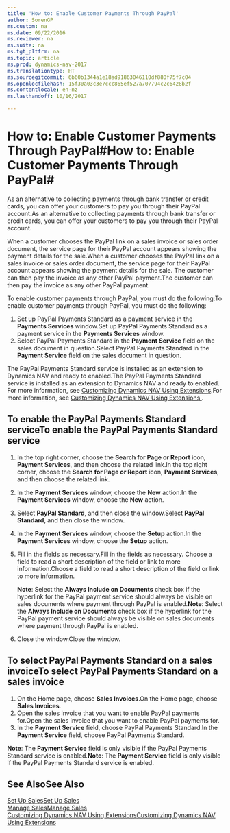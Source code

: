 ```yaml
---
title: 'How to: Enable Customer Payments Through PayPal'
author: SorenGP
ms.custom: na
ms.date: 09/22/2016
ms.reviewer: na
ms.suite: na
ms.tgt_pltfrm: na
ms.topic: article
ms.prod: dynamics-nav-2017
ms.translationtype: HT
ms.sourcegitcommit: 6b60b1344a1e18ad91863046110df880f75f7c04
ms.openlocfilehash: 15f30a03c3e7ccc865ef527a707794c2c6428b2f
ms.contentlocale: en-nz
ms.lasthandoff: 10/16/2017

---
```


# <a name="how-to-enable-customer-payments-through-paypal"></a><span data-ttu-id="41dc3-102">How to: Enable Customer Payments Through PayPal#</span><span class="sxs-lookup"><span data-stu-id="41dc3-102">How to: Enable Customer Payments Through PayPal#</span></span>
<span data-ttu-id="41dc3-103">As an alternative to collecting payments through bank transfer or credit cards, you can offer your customers to pay you through their PayPal account.</span><span class="sxs-lookup"><span data-stu-id="41dc3-103">As an alternative to collecting payments through bank transfer or credit cards, you can offer your customers to pay you through their PayPal account.</span></span>

<span data-ttu-id="41dc3-104">When a customer chooses the PayPal link on a sales invoice or sales order document, the service page for their PayPal account appears showing the payment details for the sale.</span><span class="sxs-lookup"><span data-stu-id="41dc3-104">When a customer chooses the PayPal link on a sales invoice or sales order document, the service page for their PayPal account appears showing the payment details for the sale.</span></span> <span data-ttu-id="41dc3-105">The customer can then pay the invoice as any other PayPal payment.</span><span class="sxs-lookup"><span data-stu-id="41dc3-105">The customer can then pay the invoice as any other PayPal payment.</span></span>

<span data-ttu-id="41dc3-106">To enable customer payments through PayPal, you must do the following:</span><span class="sxs-lookup"><span data-stu-id="41dc3-106">To enable customer payments through PayPal, you must do the following:</span></span>

1. <span data-ttu-id="41dc3-107">Set up PayPal Payments Standard as a payment service in the **Payments Services** window.</span><span class="sxs-lookup"><span data-stu-id="41dc3-107">Set up PayPal Payments Standard as a payment service in the **Payments Services** window.</span></span>
2. <span data-ttu-id="41dc3-108">Select PayPal Payments Standard in the **Payment Service** field on the sales document in question.</span><span class="sxs-lookup"><span data-stu-id="41dc3-108">Select PayPal Payments Standard in the **Payment Service** field on the sales document in question.</span></span>

<span data-ttu-id="41dc3-109">The PayPal Payments Standard service is installed as an extension to Dynamics NAV and ready to enabled.</span><span class="sxs-lookup"><span data-stu-id="41dc3-109">The PayPal Payments Standard service is installed as an extension to Dynamics NAV and ready to enabled.</span></span> <span data-ttu-id="41dc3-110">For more information, see [Customizing Dynamics NAV Using Extensions](ui-extensions.md).</span><span class="sxs-lookup"><span data-stu-id="41dc3-110">For more information, see [Customizing Dynamics NAV Using Extensions ](ui-extensions.md).</span></span>

## <a name="to-enable-the-paypal-payments-standard-service"></a><span data-ttu-id="41dc3-111">To enable the PayPal Payments Standard service</span><span class="sxs-lookup"><span data-stu-id="41dc3-111">To enable the PayPal Payments Standard service</span></span>
1. <span data-ttu-id="41dc3-112">In the top right corner, choose the **Search for Page or Report** icon, **Payment Services**, and then choose the related link.</span><span class="sxs-lookup"><span data-stu-id="41dc3-112">In the top right corner, choose the **Search for Page or Report** icon, **Payment Services**, and then choose the related link.</span></span>  
2. <span data-ttu-id="41dc3-113">In the **Payment Services** window, choose the **New** action.</span><span class="sxs-lookup"><span data-stu-id="41dc3-113">In the **Payment Services** window, choose the **New** action.</span></span>
3. <span data-ttu-id="41dc3-114">Select **PayPal Standard**, and then close the window.</span><span class="sxs-lookup"><span data-stu-id="41dc3-114">Select **PayPal Standard**, and then close the window.</span></span>
4. <span data-ttu-id="41dc3-115">In the **Payment Services** window, choose the **Setup** action.</span><span class="sxs-lookup"><span data-stu-id="41dc3-115">In the **Payment Services** window, choose the **Setup** action.</span></span>
5. <span data-ttu-id="41dc3-116">Fill in the fields as necessary.</span><span class="sxs-lookup"><span data-stu-id="41dc3-116">Fill in the fields as necessary.</span></span> <span data-ttu-id="41dc3-117">Choose a field to read a short description of the field or link to more information.</span><span class="sxs-lookup"><span data-stu-id="41dc3-117">Choose a field to read a short description of the field or link to more information.</span></span>

    <span data-ttu-id="41dc3-118">**Note**: Select the **Always Include on Documents** check box if the hyperlink for the PayPal payment service should always be visible on sales documents where payment through PayPal is enabled.</span><span class="sxs-lookup"><span data-stu-id="41dc3-118">**Note**: Select the **Always Include on Documents** check box if the hyperlink for the PayPal payment service should always be visible on sales documents where payment through PayPal is enabled.</span></span>

6. <span data-ttu-id="41dc3-119">Close the window.</span><span class="sxs-lookup"><span data-stu-id="41dc3-119">Close the window.</span></span>

## <a name="to-select-paypal-payments-standard-on-a-sales-invoice"></a><span data-ttu-id="41dc3-120">To select PayPal Payments Standard on a sales invoice</span><span class="sxs-lookup"><span data-stu-id="41dc3-120">To select PayPal Payments Standard on a sales invoice</span></span>
1. <span data-ttu-id="41dc3-121">On the Home page, choose **Sales Invoices**.</span><span class="sxs-lookup"><span data-stu-id="41dc3-121">On the Home page, choose **Sales Invoices**.</span></span>
2. <span data-ttu-id="41dc3-122">Open the sales invoice that you want to enable PayPal payments for.</span><span class="sxs-lookup"><span data-stu-id="41dc3-122">Open the sales invoice that you want to enable PayPal payments for.</span></span>
3. <span data-ttu-id="41dc3-123">In the **Payment Service** field, choose PayPal Payments Standard.</span><span class="sxs-lookup"><span data-stu-id="41dc3-123">In the **Payment Service** field, choose PayPal Payments Standard.</span></span>

<span data-ttu-id="41dc3-124">**Note**: The **Payment Service** field is only visible if the PayPal Payments Standard service is enabled.</span><span class="sxs-lookup"><span data-stu-id="41dc3-124">**Note**: The **Payment Service** field is only visible if the PayPal Payments Standard service is enabled.</span></span>   

## <a name="see-also"></a><span data-ttu-id="41dc3-125">See Also</span><span class="sxs-lookup"><span data-stu-id="41dc3-125">See Also</span></span>  
[<span data-ttu-id="41dc3-126">Set Up Sales</span><span class="sxs-lookup"><span data-stu-id="41dc3-126">Set Up Sales</span></span>](sales-setup-sales.md)  
[<span data-ttu-id="41dc3-127">Manage Sales</span><span class="sxs-lookup"><span data-stu-id="41dc3-127">Manage Sales</span></span>](sales-manage-sales.md)  
[<span data-ttu-id="41dc3-128">Customizing Dynamics NAV Using Extensions</span><span class="sxs-lookup"><span data-stu-id="41dc3-128">Customizing Dynamics NAV Using Extensions</span></span>](ui-extensions.md)


